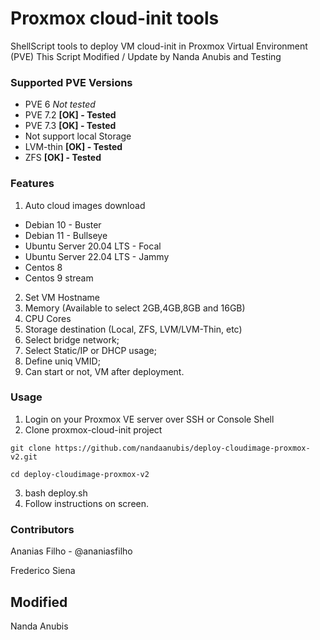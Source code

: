 # Proxmox cloud-init tools
ShellScript tools to deploy VM cloud-init in Proxmox Virtual Environment (PVE)
This Script Modified / Update by Nanda Anubis and Testing

### Supported PVE Versions
- PVE 6 *Not tested*
- PVE 7.2 **[OK] - Tested**
- PVE 7.3 **[OK] - Tested**
- Not support local Storage
- LVM-thin **[OK] - Tested**
- ZFS **[OK] - Tested**

### Features
1. Auto cloud images download
- Debian 10 - Buster
- Debian 11 - Bullseye
- Ubuntu Server 20.04 LTS - Focal
- Ubuntu Server 22.04 LTS - Jammy
- Centos 8 
- Centos 9 stream

2. Set VM Hostname
3. Memory (Available to select 2GB,4GB,8GB and 16GB)
4. CPU Cores
5. Storage destination (Local, ZFS, LVM/LVM-Thin, etc)
6. Select bridge network;
7. Select Static/IP or DHCP usage;
8. Define uniq VMID;
9. Can start or not, VM after deployment.

### Usage
1. Login on your Proxmox VE server over SSH or Console Shell
2. Clone proxmox-cloud-init project
```
git clone https://github.com/nandaanubis/deploy-cloudimage-proxmox-v2.git
```
```
cd deploy-cloudimage-proxmox-v2
```
3. bash deploy.sh
4. Follow instructions on screen.

### Contributors
Ananias Filho - @ananiasfilho

Frederico Siena 

## Modified 
Nanda Anubis
